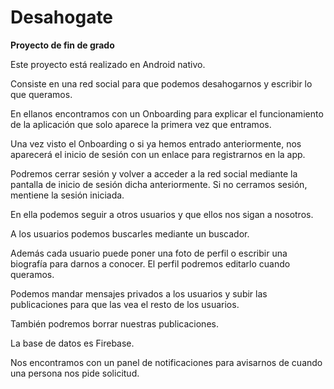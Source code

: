# Desahogate

**Proyecto de fin de grado**

Este proyecto está realizado en Android nativo.

Consiste en una red social para que podemos desahogarnos y escribir lo que queramos.

En ellanos encontramos con un Onboarding para explicar el funcionamiento de la aplicación que solo aparece la primera vez que entramos.

Una vez visto el Onboarding o si ya hemos entrado anteriormente, nos aparecerá el inicio de sesión con un enlace para registrarnos en la app.

Podremos cerrar sesión y volver a acceder a la red social mediante la pantalla de inicio de sesión dicha anteriormente. Si no cerramos sesión, mentiene la sesión iniciada.

En ella podemos seguir a otros usuarios y que ellos nos sigan a nosotros.

A los usuarios podemos buscarles mediante un buscador.

Además cada usuario puede poner una foto de perfil o escribir una biografía para darnos a conocer. El perfil podremos editarlo cuando queramos.

Podemos mandar mensajes privados a los usuarios y subir las publicaciones para que las vea el resto de los usuarios.

También podremos borrar nuestras publicaciones.

La base de datos es Firebase.

Nos encontramos con un panel de notificaciones para avisarnos de cuando una persona nos pide solicitud.
